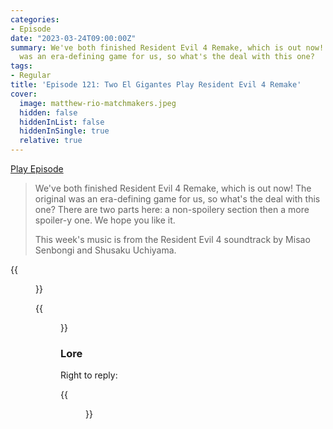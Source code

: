 ```yaml
---
categories:
- Episode
date: "2023-03-24T09:00:00Z"
summary: We've both finished Resident Evil 4 Remake, which is out now! The original
  was an era-defining game for us, so what's the deal with this one?
tags:
- Regular
title: 'Episode 121: Two El Gigantes Play Resident Evil 4 Remake'
cover: 
  image: matthew-rio-matchmakers.jpeg
  hidden: false
  hiddenInList: false
  hiddenInSingle: true
  relative: true
---
```


[Play Episode](https://www.patreon.com/posts/episode-121-two-80464093)
> We've both finished Resident Evil 4 Remake, which is out now! The original was an era-defining game for us, so what's the deal with this one? There are two parts here: a non-spoilery section then a more spoiler-y one. We hope you like it.
>
> This week's music is from the Resident Evil 4 soundtrack by Misao Senbongi and Shusaku Uchiyama.


{{<figure 
    src="matthew-rio-matchmakers.jpeg" 
    caption="Image credit: Naeslyn" 
    alt="Matthew. Rio. Matchmakers.">}}

{{<figure 
    src="crows-pesetas.jpeg" 
    caption="Salazar insists on Pesetas. Image credit: Naeslyn" 
    alt="Crows insist on Pesatas">}}

### Lore

Right to reply:

{{<figure 
    src="lesley-smith.jpeg" 
    alt="Matthew's mum in the comments" >}}